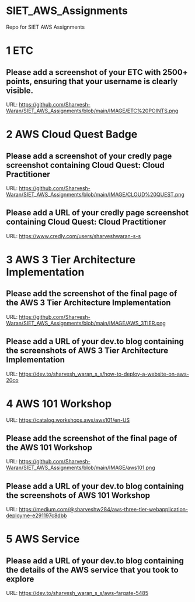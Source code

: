 # SIET_AWS_Assignments
Repo for SIET AWS Assignments

# 1 ETC

## Please add a screenshot of your ETC with 2500+ points, ensuring that your username is clearly visible.
URL: https://github.com/Sharvesh-Waran/SIET_AWS_Assignments/blob/main/IMAGE/ETC%20POINTS.png


# 2 AWS Cloud Quest Badge

## Please add a screenshot of your credly page screenshot containing Cloud Quest: Cloud Practitioner
URL: https://github.com/Sharvesh-Waran/SIET_AWS_Assignments/blob/main/IMAGE/CLOUD%20QUEST.png

## Please add a URL of your credly page screenshot containing Cloud Quest: Cloud Practitioner
URL: https://www.credly.com/users/sharveshwaran-s-s


# 3 AWS 3 Tier Architecture Implementation

## Please add the screenshot of the final page of the AWS 3 Tier Architecture Implementation
URL: https://github.com/Sharvesh-Waran/SIET_AWS_Assignments/blob/main/IMAGE/AWS_3TIER.png

## Please add a URL of your dev.to blog containing the screenshots of AWS 3 Tier Architecture Implementation
URL: https://dev.to/sharvesh_waran_s_s/how-to-deploy-a-website-on-aws-20co


# 4 AWS 101 Workshop
URL: https://catalog.workshops.aws/aws101/en-US

## Please add the screenshot of the final page of the AWS 101 Workshop
URL: https://github.com/Sharvesh-Waran/SIET_AWS_Assignments/blob/main/IMAGE/aws101.png

## Please add a URL of your dev.to blog containing the screenshots of AWS 101 Workshop
URL: https://medium.com/@sharveshw284/aws-three-tier-webapplication-deployme-e291197c8dbb


# 5 AWS Service

## Please add a URL of your dev.to blog containing the details of the AWS service that you took to explore
URL: https://dev.to/sharvesh_waran_s_s/aws-fargate-5485


